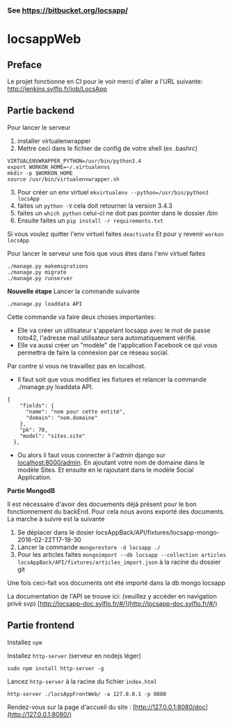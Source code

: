 ### See https://bitbucket.org/locsapp/ 

# locsappWeb

## Preface

Le projet fonctionne en CI pour le voir merci d'aller a l'URL suivante:
http://jenkins.sylflo.fr/job/LocsApp

## Partie backend

Pour lancer le serveur 
1.  installer virtualenwrapper
2.  Mettre ceci dans le fichier de config de votre shell (ex .bashrc)

```
VIRTUALENVWRAPPER_PYTHON=/usr/bin/python3.4
export WORKON_HOME=~/.virtualenvs
mkdir -p $WORKON_HOME
source /usr/bin/virtualenvwrapper.sh
```
3. Pour créer un env virtuel `mkvirtualenv --python=/usr/bin/python3 locsApp`
4. faites un `python -V` cela doit retourner la version 3.4.3
5. faites un `which python` celui-ci ne doit pas pointer dans le dossier /bin
6. Ensuite  faites un `pip install -r requirements.txt`

Si vous voulez quitter l'env virtuel faites `deactivate`
Et pour y revenir `workon locsApp`

Pour lancer le serveur une fois que vous êtes dans l'env virtuel faites
```
./manage.py makemigrations
./manage.py migrate
./manage.py runserver
```

**Nouvelle étape**
Lancer la commande suivante
```
./manage.py loaddata API
```
Cette commande va faire deux choses importantes:

* Elle va créer un utilisateur s'appelant locsapp avec le mot de passe toto42,
l'adresse mail utilisateur sera automatiquement vérifié.
* Elle va aussi créer un "modèle" de l'application Facebook ce qui vous permettra
de faire la connexion par ce réseau social.

Par contre si vous ne travaillez pas en localhost. 

* Il faut soit que vous modifiez les fixtures et relancer la commande ./manage.py loaddata API.
```
{
    "fields": {
      "name": "nom pour cette entité",
      "domain": "nom.domaine"
    },
    "pk": 70,
    "model": "sites.site"
  },
```
*  Ou alors il faut vous connecter à l'admin django sur [localhost:8000/admin](localhost:8000/admin). En ajoutant votre nom de domaine dans le modèle Sites. Et ensuite
en le rajoutant dans le modèle Social Application. 


**Partie MongodB**

Il est nécessaire d'avoir des docuements déjà présent pour le bon fonctionnement du backEnd. Pour cela nous avons exporté des documents.
La marche à suivre est la suivante

1. Se déplacer dans le dosier locsAppBack/API/fixtures/locsapp-mongo-2016-02-22T17-18-30
2. Lancer la commande ``` mongorestore -d locsapp ./ ```
3. Pour les articles faites ``` mongoimport --db locsapp --collection articles locsAppBack/API/fixtures/articles_import.json ``` à la racine du dossier git

Une fois ceci-fait vos documents ont été importé dans la db mongo locsapp


La documentation de l'API se trouve ici: (veuillez y accéder en navigation privé svp)
[http://locsapp-doc.sylflo.fr/#/](http://locsapp-doc.sylflo.fr/#/)

## Partie frontend

Installez `npm`

Installez `http-server` (serveur en nodejs léger)

```
sudo npm install http-server -g
```

Lancez `http-server` à la racine du fichier `index.html`

```
http-server ./locsAppFrontWeb/ -a 127.0.0.1 -p 8080
```

Rendez-vous sur la page d'accueil du site : [http://127.0.0.1:8080/doc](http://127.0.0.1:8080/)
